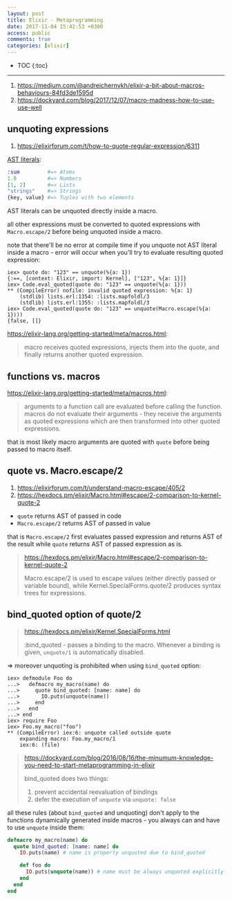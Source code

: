 ```yaml
---
layout: post
title: Elixir - Metaprogramming
date: 2017-11-04 15:42:53 +0300
access: public
comments: true
categories: [elixir]
---
```


<!-- more -->

* TOC
{:toc}
<hr>

1. <https://medium.com/@andreichernykh/elixir-a-bit-about-macros-behaviours-84fd3de1595d>
2. <https://dockyard.com/blog/2017/12/07/macro-madness-how-to-use-use-well>

unquoting expressions
---------------------

1. <https://elixirforum.com/t/how-to-quote-regular-expression/6311>

[AST literals](https://elixir-lang.org/getting-started/meta/quote-and-unquote.html):

```elixir
:sum         #=> Atoms
1.0          #=> Numbers
[1, 2]       #=> Lists
"strings"    #=> Strings
{key, value} #=> Tuples with two elements
```

AST literals can be unquoted directly inside a macro.

all other expressions must be converted to quoted expressions
with `Macro.escape/2` before being unquoted inside a macro.

note that there'll be no error at compile time if you unquote
not AST literal inside a macro - error will occur when you'll
try to evaluate resulting quoted expression:

```
iex> quote do: "123" == unquote(%{a: 1})
{:==, [context: Elixir, import: Kernel], ["123", %{a: 1}]}
iex> Code.eval_quoted(quote do: "123" == unquote(%{a: 1}))
** (CompileError) nofile: invalid quoted expression: %{a: 1}
    (stdlib) lists.erl:1354: :lists.mapfoldl/3
    (stdlib) lists.erl:1355: :lists.mapfoldl/3
iex> Code.eval_quoted(quote do: "123" == unquote(Macro.escape(%{a: 1})))
{false, []}
```

<https://elixir-lang.org/getting-started/meta/macros.html>:

> macro receives quoted expressions, injects them into the quote,
> and finally returns another quoted expression.

functions vs. macros
--------------------

<https://elixir-lang.org/getting-started/meta/macros.html>:

> arguments to a function call are evaluated before calling the function.
> macros do not evaluate their arguments - they receive the arguments as
> quoted expressions which are then transformed into other quoted expressions.

that is most likely macro arguments are quoted with `quote` before being
passed to macro itself.

quote vs. Macro.escape/2
------------------------

1. <https://elixirforum.com/t/understand-macro-escape/405/2>
2. <https://hexdocs.pm/elixir/Macro.html#escape/2-comparison-to-kernel-quote-2>

- `quote` returns AST of passed in code
- `Macro.escape/2` returns AST of passed in value

that is `Macro.escape/2` first evaluates passed expression and returns
AST of the result while `quote` returns AST of passed expression as is.

> <https://hexdocs.pm/elixir/Macro.html#escape/2-comparison-to-kernel-quote-2>
>
> Macro.escape/2 is used to escape values (either directly passed or variable
> bound), while Kernel.SpecialForms.quote/2 produces syntax trees for expressions.

bind_quoted option of quote/2
-----------------------------

> <https://hexdocs.pm/elixir/Kernel.SpecialForms.html>
>
> :bind_quoted - passes a binding to the macro. Whenever a binding is given,
> `unquote/1` is automatically disabled.

=> moreover unquoting is prohibited when using `bind_quoted` option:

```
iex> defmodule Foo do
...>   defmacro my_macro(name) do
...>     quote bind_quoted: [name: name] do
...>       IO.puts(unquote(name))
...>     end
...>   end
...> end
iex> require Foo
iex> Foo.my_macro("foo")
** (CompileError) iex:6: unquote called outside quote
    expanding macro: Foo.my_macro/1
    iex:6: (file)
```

> <https://dockyard.com/blog/2016/08/16/the-minumum-knowledge-you-need-to-start-metaprogramming-in-elixir>
>
> bind_quoted does two things:
>
> 1) prevent accidental reevaluation of bindings
> 2) defer the execution of `unquote` via `unquote: false`

all these rules (about `bind_quoted` and unquoting) don't apply to the
functions dynamically generated inside macros - you always can and have
to use `unquote` inside them:

```elixir
defmacro my_macro(name) do
  quote bind_quoted: [name: name] do
    IO.puts(name) # name is properly unquoted due to bind_quoted

    def foo do
      IO.puts(unquote(name)) # name must be always unquoted explicitly
    end
  end
end
```
